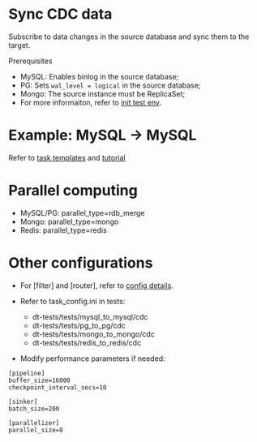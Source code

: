 # Sync CDC data

Subscribe to data changes in the source database and sync them to the target.

Prerequisites
- MySQL: Enables binlog in the source database;
- PG: Sets `wal_level = logical` in the source database;
- Mongo: The source instance must be ReplicaSet;
- For more informaiton, refer to [init test env](../../../dt-tests/README.md).

# Example: MySQL -> MySQL

Refer to [task templates](../../templates/mysql_to_mysql.md) and [tutorial](../tutorial/mysql_to_mysql.md)

# Parallel computing

- MySQL/PG: parallel_type=rdb_merge
- Mongo: parallel_type=mongo
- Redis: parallel_type=redis

# Other configurations

- For [filter] and [router], refer to [config details](../config.md).
- Refer to task_config.ini in tests:
    - dt-tests/tests/mysql_to_mysql/cdc
    - dt-tests/tests/pg_to_pg/cdc
    - dt-tests/tests/mongo_to_mongo/cdc
    - dt-tests/tests/redis_to_redis/cdc

- Modify performance parameters if needed:
```
[pipeline]
buffer_size=16000
checkpoint_interval_secs=10

[sinker]
batch_size=200

[parallelizer]
parallel_size=8
```